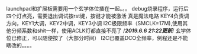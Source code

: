 launchpad和扩展板需要用一个玄学体位插在一起。。。
debug烧录程序，运行后四个灯点亮，需要退出调试按rst键，按键才能被激活
真是魔法电路
KEY4负责调方向，KEY1大调，KEY2中调，KEY3小调
I2C极限频率（SMCLK=17M),使用其他分频系数和shit一样，使用ACLK灯都直接不亮了
/*****************2019.6.6 21:22更新*****************/
玄学体位已修正，可以随便按了（大部分时间）
I2C已覆盖DCO全频率，例程还是不能瞎改的。。。。

